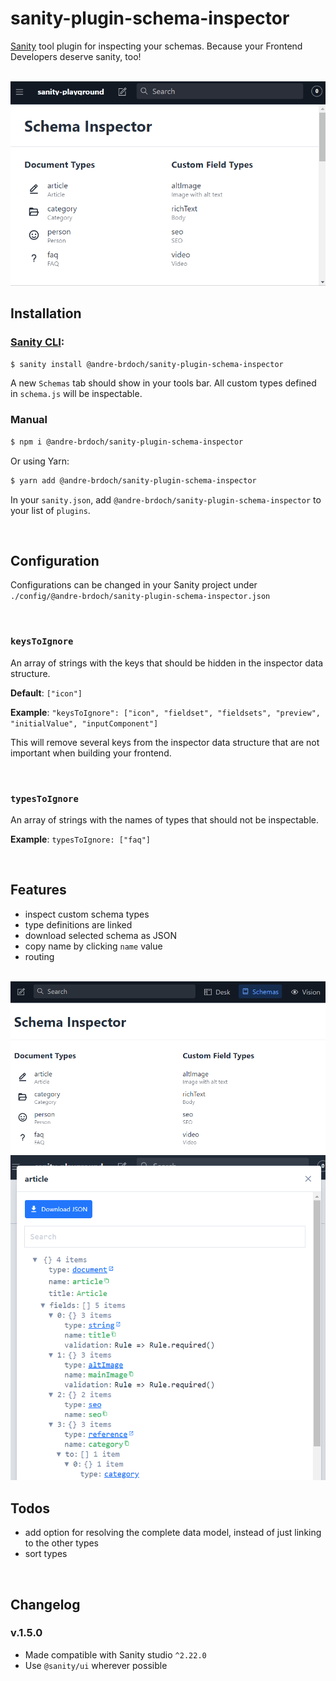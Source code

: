 # sanity-plugin-schema-inspector

[Sanity](https://www.sanity.io/) tool plugin for inspecting your schemas. Because your Frontend Developers deserve sanity, too!

<br/>

<img src="https://github.com/andre-brdoch/sanity-plugin-schema-inspector/blob/master/docs/demo.gif">

<br/>

## Installation

### [Sanity CLI](https://www.sanity.io/docs/cli):

```bash
$ sanity install @andre-brdoch/sanity-plugin-schema-inspector
```

A new `Schemas` tab should show in your tools bar. All custom types defined in `schema.js` will be inspectable.

### Manual

```bash
$ npm i @andre-brdoch/sanity-plugin-schema-inspector
```

Or using Yarn:

```bash
$ yarn add @andre-brdoch/sanity-plugin-schema-inspector
```

In your `sanity.json`, add `@andre-brdoch/sanity-plugin-schema-inspector` to your list of `plugins`.

<br/>

## Configuration

Configurations can be changed in your Sanity project under `./config/@andre-brdoch/sanity-plugin-schema-inspector.json`

<br/>

### `keysToIgnore`

An array of strings with the keys that should be hidden in the inspector data structure.

**Default**: `["icon"]`

**Example**:
`"keysToIgnore": ["icon", "fieldset", "fieldsets", "preview", "initialValue", "inputComponent"]`

This will remove several keys from the inspector data structure that are not important when building your frontend.

<br/>

### `typesToIgnore`

An array of strings with the names of types that should not be inspectable.

**Example**: `typesToIgnore: ["faq"]`

<br/>

## Features

- inspect custom schema types
- type definitions are linked
- download selected schema as JSON
- copy name by clicking `name` value
- routing

<br/>

<img src="https://github.com/andre-brdoch/sanity-plugin-schema-inspector/blob/master/docs/overview.png">

<br/>

<img src="https://github.com/andre-brdoch/sanity-plugin-schema-inspector/blob/master/docs/inspector.png">

<br/>

## Todos

- add option for resolving the complete data model, instead of just linking to the other types
- sort types

<br/>

## Changelog

### v.1.5.0

- Made compatible with Sanity studio `^2.22.0`
- Use `@sanity/ui` wherever possible
